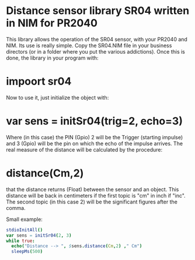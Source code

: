 # Distance sensor library SR04 written in NIM for PR2040
This library allows the operation of the SR04 sensor, with your PR2040 and NIM. Its use is really simple.
Copy the SR04.NIM file in your business directors (or in a folder where you put the various addictions). Once this is done, the library in your program with:
# impoort sr04

Now to use it, just initialize the object with:
# var sens = initSr04(trig=2, echo=3) 

Where (in this case) the PIN (Gpio) 2 will be the Trigger (starting impulse) and 3 (Gpio) will be the pin on which the echo of the impulse arrives.
The real measure of the distance will be calculated by the procedure:
# distance(Cm,2)
that the distance returns (Float) between the sensor and an object. This distance will be back in centimeters if the first topic is "cm" in inch if "inc".
The second topic (in this case 2) will be the significant figures after the comma.

Small example:
```Nim
stdioInitAll()
var sens = initSr04(2, 3)
while true:
  echo("Distance --> ", $sens.distance(Cm,2) ," Cm")
  sleepMs(500)
```
